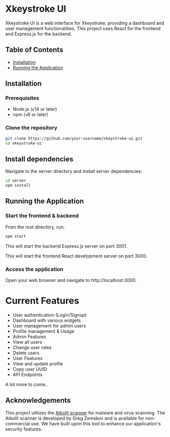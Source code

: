 # Xkeystroke UI

Xkeystroke UI is a web interface for Xkeystroke, providing a dashboard and user management functionalities. This project uses React for the frontend and Express.js for the backend.

## Table of Contents

- [Installation](#installation)
- [Running the Application](#running-the-application)

## Installation

### Prerequisites

- Node.js (v14 or later)
- npm (v6 or later)

### Clone the repository

```bash
git clone https://github.com/your-username/xkeystroke-ui.git
cd xkeystroke-ui
```

## Install dependencies
Navigate to the server directory and install server dependencies:

```bash
cd server
npm install
```

## Running the Application

### Start the frontend & backend
From the root directory, run:
```bash
npm start
```

This will start the backend Express.js server on port 3001.

This will start the frontend React development server on port 3000.

### Access the application
Open your web browser and navigate to http://localhost:3000.

# Current Features
- User authentication (Login/Signup)
- Dashboard with various widgets
- User management for admin users
- Profile management & Usage
- Admin Features
- View all users
- Change user roles
- Delete users
- User Features
- View and update profile
- Copy user UUID
- API Endpoints

A lot more to come..

## Acknowledgements

This project utilizes the [Aibolit scanner](https://github.com/gregzem/aibolit) for malware and virus scanning. The Aibolit scanner is developed by Greg Zemskov and is available for non-commercial use. We have built upon this tool to enhance our application's security features.
